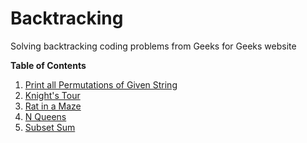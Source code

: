 # Backtracking
Solving backtracking coding problems from Geeks for Geeks website

**Table of Contents**

1. [Print all Permutations of Given String](http://www.geeksforgeeks.org/write-a-c-program-to-print-all-permutations-of-a-given-string/)
2. [Knight's Tour](http://www.geeksforgeeks.org/backtracking-set-1-the-knights-tour-problem/)
3. [Rat in a Maze](http://www.geeksforgeeks.org/backttracking-set-2-rat-in-a-maze/)
4. [N Queens](http://www.geeksforgeeks.org/backtracking-set-3-n-queen-problem/)
5. [Subset Sum](http://www.geeksforgeeks.org/backttracking-set-4-subset-sum/)